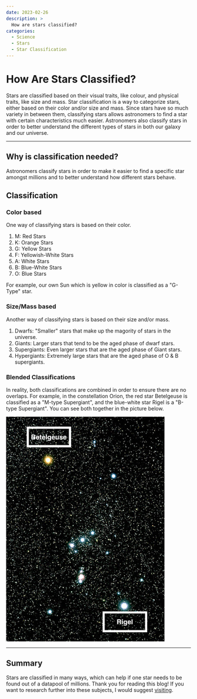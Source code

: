 ```yaml
---
date: 2023-02-26
description: >
  How are stars classified?
categories:
  - Science
  - Stars
  - Star Classification
---
```


# How Are Stars Classified?

Stars are classified based on their visual traits, like colour, and physical traits, like size and mass. Star classification is a way to categorize stars, either based on their color and/or size and mass. Since stars have so much variety in between them, classifying stars allows astronomers to find a star with certain characteristics much easier.  Astronomers also classify stars in order to better understand the different types of stars in both our galaxy and our universe.



<!-- more -->

---

## Why is classification needed? 

Astronomers classify stars in order to make it easier to find a specific star amongst millions and to better understand how different stars behave. 

## Classification 

### Color based

One way of classifying stars is based on their color. 

1. M: Red Stars
2. K: Orange Stars
3. G: Yellow Stars
4. F: Yellowish-White Stars
5. A: White Stars
6. B: Blue-White Stars
7. O: Blue Stars

For example, our own Sun which is yellow in color is classified as a "G-Type" star.


### Size/Mass based

Another way of classifying stars is based on their size and/or mass. 

1. Dwarfs: "Smaller" stars that make up the magority of stars in the universe.  
2. Giants:  Larger stars that tend to be the aged phase of dwarf stars.  
3. Supergiants:  Even larger stars that are the aged phase of Giant stars. 
4. Hypergiants:  Extremely large stars that are the aged phase of O & B supergiants. 

### Blended Classifications 

In reality, both classifications are combined in order to ensure there are no overlaps. For example, in the constellation Orion, the red star Betelgeuse is classified as a "M-type Supergiant", and the blue-white star Rigel is a "B-type Supergiant". You can see both together in the picture below. 

![Orion Constellation](images/starclassification/orion.png)

---
## Summary

Stars are classified in many ways, which can help if one star needs to be found out of a datapool of millions. Thank you for reading this blog! If you want to research further into these subjects, I would suggest [visiting](https://universe.nasa.gov/stars/types/).